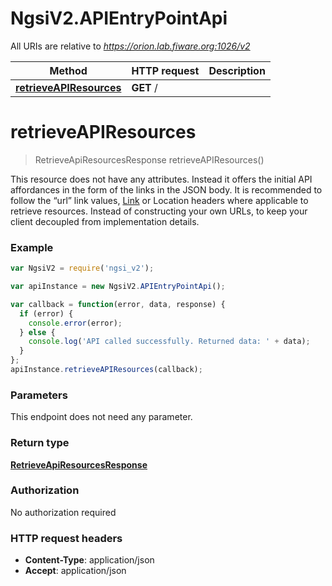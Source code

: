# NgsiV2.APIEntryPointApi

All URIs are relative to *https://orion.lab.fiware.org:1026/v2*

Method | HTTP request | Description
------------- | ------------- | -------------
[**retrieveAPIResources**](APIEntryPointApi.md#retrieveAPIResources) | **GET** / | 


<a name="retrieveAPIResources"></a>
# **retrieveAPIResources**
> RetrieveApiResourcesResponse retrieveAPIResources()



This resource does not have any attributes. Instead it offers the initial API affordances in the form of the links in the JSON body. It is recommended to follow the “url” link values, [Link](https://tools.ietf.org/html/rfc5988) or Location headers where applicable to retrieve resources. Instead of constructing your own URLs, to keep your client decoupled from implementation details.

### Example
```javascript
var NgsiV2 = require('ngsi_v2');

var apiInstance = new NgsiV2.APIEntryPointApi();

var callback = function(error, data, response) {
  if (error) {
    console.error(error);
  } else {
    console.log('API called successfully. Returned data: ' + data);
  }
};
apiInstance.retrieveAPIResources(callback);
```

### Parameters
This endpoint does not need any parameter.

### Return type

[**RetrieveApiResourcesResponse**](RetrieveApiResourcesResponse.md)

### Authorization

No authorization required

### HTTP request headers

 - **Content-Type**: application/json
 - **Accept**: application/json

